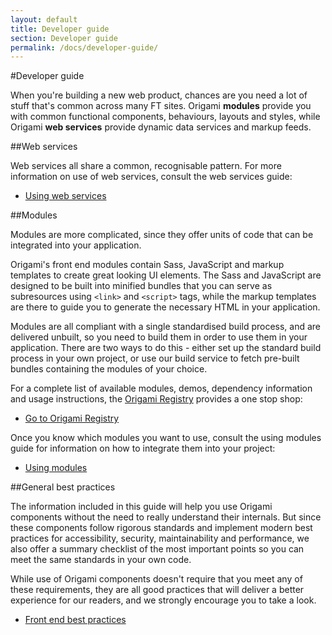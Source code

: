 ```yaml
---
layout: default
title: Developer guide
section: Developer guide
permalink: /docs/developer-guide/
---
```


#Developer guide

When you're building a new web product, chances are you need a lot of stuff that's common across many FT sites.  Origami **modules** provide you with common functional components, behaviours, layouts and styles, while Origami **web services** provide dynamic data services and markup feeds.

##Web services

Web services all share a common, recognisable pattern.  For more information on use of web services, consult the web services guide:

* [Using web services](web-services)

##Modules

Modules are more complicated, since they offer units of code that can be integrated into your application.

Origami's front end modules contain Sass, JavaScript and markup templates to create great looking UI elements.  The Sass and JavaScript are designed to be built into minified bundles that you can serve as subresources using `<link>` and `<script>` tags, while the markup templates are there to guide you to generate the necessary HTML in your application.

Modules are all compliant with a single standardised build process, and are delivered unbuilt, so you need to build them in order to use them in your application.  There are two ways to do this - either set up the standard build process in your own project, or use our build service to fetch pre-built bundles containing the modules of your choice.

For a complete list of available modules, demos, dependency information and usage instructions, the [Origami Registry](http://registry.origami.ft.com) provides a one stop shop:

* [Go to Origami Registry](http://registry.origami.ft.com)

Once you know which modules you want to use, consult the using modules guide for information on how to integrate them into your project:

* [Using modules](using-modules)


##General best practices

The information included in this guide will help you use Origami components without the need to really understand their internals.  But since these components follow rigorous standards and implement modern best practices for accessibility, security, maintainability and performance, we also offer a summary checklist of the most important points so you can meet the same standards in your own code.

While use of Origami components doesn't require that you meet any of these requirements, they are all good practices that will deliver a better experience for our readers, and we strongly encourage you to take a look.

* [Front end best practices](general-best-practices)
